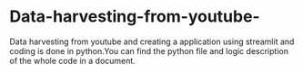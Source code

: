 # Data-harvesting-from-youtube-
Data harvesting from youtube and creating a application using streamlit and coding is done in python.You can find the python file and logic description of the whole code in a document.
